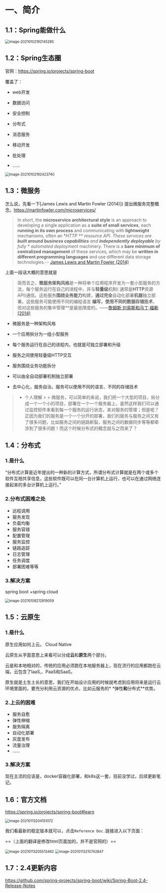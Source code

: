 # 一、简介

## 1.1：Spring能做什么

<img src="./images/image-20210102192145285.png" alt="image-20210102192145285" style="zoom:80%;" />

## 1.2：Spring生态圈

官网：https://spring.io/projects/spring-boot

覆盖了：

+ web开发

+ 数据访问

+ 安全控制

+ 分布式

+ 消息服务

+ 移动开发

+ 批处理

+ ......

<img src="./images/image-20210102192423740.png" alt="image-20210102192423740" style="zoom:80%;" />

## 1.3：微服务

怎么说，先看一下[James Lewis and Martin Fowler (2014)])  提出微服务完整概念。https://martinfowler.com/microservices/



> In short, the **microservice architectural style** is an approach to developing a single application as a **suite of
small services**, each **running in its own process** and communicating with **lightweight** mechanisms, often an **HTTP
** resource API. These services are **built around business capabilities** and **independently deployable** by fully *
*automated deployment** machinery. There is a **bare minimum of centralized management** of these services, which may be
**written in different programming languages** and use different data storage
> technologies.-- [James Lewis and Martin Fowler (2014)]()



上面一段话大概的意思就是



> 简而言之，**微服务架构风格**是一种将单个应用程序开发为一套小型服务的方法，每个服务运行在自己的进程中，并与**轻量级**机制(
> 通常是**HTTP**资源API)通信。这些服务**围绕业务能力**构建，**通过完全**自动化部署**机器**独立部署。这些服务可能使用不同的编程语言
**编写，使用不同的数据存储技术**，但对这些服务的集中管理**是最低限度的。——[詹姆斯·刘易斯和马丁·福勒(2014)]()

+ 微服务是一种架构风格

+ 一个应用拆分为一组小型服务

+ 每个服务运行在自己的进程内，也就是可独立部署和升级

+ 服务之间使用轻量级HTTP交互

+ 服务围绕业务功能拆分

+ 可以由全自动部署机制独立部署

+ 去中心化，服务自治。服务可以使用不同的语言、不同的存储技术

> + 个人理解
    >
    >
    微服务，可以简单的来说，我们把一个大型的项目，拆分成一个一个小的项目，部署在一个一个服务器上，虽然这样我们可以通过监控软件来看到每一个服务的运行状态，来对服务的管理；但是呢？正因为我们的服务是一个一个分开的部署，我们的服务与服务之间又有了很多问题，比如服务之间的链路断裂，服务之间的数据同步等等都牵涉到了很多问题！而这个时候分布式的概念就与之而来了？

## 1.4：分布式

### 1.是什么

“分布式计算是近年提出的一种新的计算方式，所谓分布式计算就是在两个或多个软件互相共享信息，这些软件既可以在同一台计算机上运行，也可以在通过网络连接起来的多台计算机上运行。”

### 2.分布式困难之处

+ 远程调用
+ 服务发现
+ 负载均衡
+ 服务容错
+ 配置管理
+ 服务监控
+ 链路追踪
+ 日志管理
+ 任务调度
+ 部署困难等等

### 3.解决方案

spring boot +spring cloud



<img src="./images/image-20210108212819059.png" alt="image-20210108212819059" style="zoom:80%;" />

## 1.5：云原生

### 1.是什么

原生应用如何上云。 Cloud Native

云原生从字面意思上来看可以分成**云**和**原生**两个部分。

云是和本地相对的，传统的应用必须跑在本地服务器上，现在流行的应用都跑在云端，云包含了IaaS,、PaaS和SaaS。

原生就是土生土长的意思，我们在开始设计应用的时候就考虑到应用将来是运行云环境里面的，要充分利用云资源的优点，比如️云服务的*
*弹性**和**分布式**优势。

### 2.上云的困难

- 服务自愈
- 弹性伸缩
- 服务隔离
- 自动化部署
- 灰度发布
- 流量治理
- ......

### 3.解决方案

现在主流的应该是，docker容器化部署，和k8s这一套，目前没学过，后续更新笔记。

## 1.6：官方文档

https://spring.io/projects/spring-boot#learn

<img src="./images/image-20210113204151072.png" alt="image-20210113204151072" style="zoom:80%;" />



我们看最新的稳定版本就可以，点击`Reference Doc.`链接进入以下页面：

==（上面的翻译是修改html页面加的，并不是官网的）==

<img src="./images/image-20210113205513462.png" alt="image-20210113205513462" style="zoom:80%;" />





<img src="./images/image-20210113210742847.png" alt="image-20210113210742847" style="zoom:80%;" />

## 1.7：2.4更新内容

https://github.com/spring-projects/spring-boot/wiki/Spring-Boot-2.4-Release-Notes




